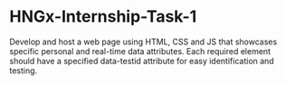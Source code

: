 # HNGx-Internship-Task-1
 Develop and host a web page using HTML, CSS and JS that showcases specific personal and real-time data attributes. Each required element should have a specified data-testid attribute for easy identification and testing.
